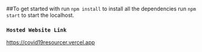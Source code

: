 ##To get started with
run `npm install` to install all the dependencies
run `npm start` to start the localhost.


### `Hosted Website Link`
https://covid19resourcer.vercel.app

